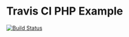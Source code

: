 Travis CI PHP Example
===========

[![Build Status](https://travis-ci.org/michaeljcalkins/travis-ci-php-example.svg?branch=master)](https://travis-ci.org/michaeljcalkins/travis-ci-php-example)
